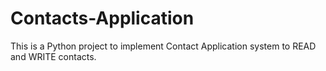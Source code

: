# Contacts-Application
This is a Python project to implement Contact Application system to READ and WRITE contacts. 
